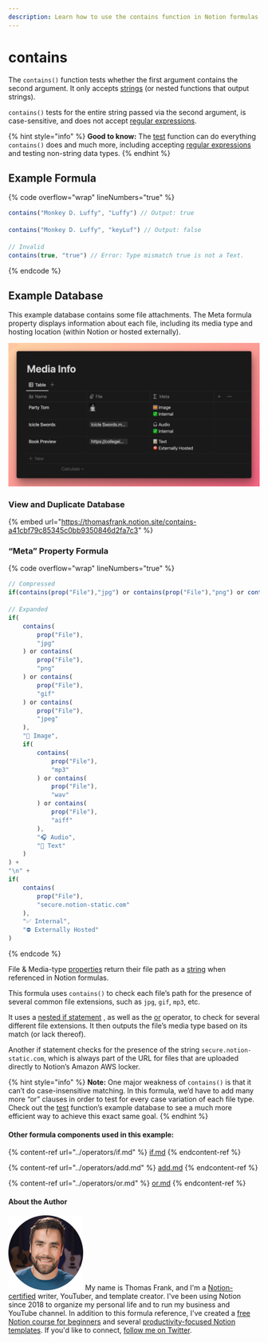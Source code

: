 ```yaml
---
description: Learn how to use the contains function in Notion formulas.
---
```


# contains

The `contains()` function tests whether the first argument contains the second argument. It only accepts [strings](../../formula-basics/data-types/string.md) (or nested functions that output strings).

`contains()` tests for the entire string passed via the second argument, is case-sensitive, and does not accept [regular expressions](../../reference/regular-expressions-in-notion-formulas.md).

{% hint style="info" %}
**Good to know:** The [test](test.md) function can do everything `contains()` does and much more, including accepting [regular expressions](../../reference/regular-expressions-in-notion-formulas.md) and testing non-string data types.
{% endhint %}

## Example Formula

{% code overflow="wrap" lineNumbers="true" %}
```jsx
contains("Monkey D. Luffy", "Luffy") // Output: true

contains("Monkey D. Luffy", "keyLuf") // Output: false

// Invalid
contains(true, "true") // Error: Type mismatch true is not a Text.
```
{% endcode %}

## Example Database

This example database contains some file attachments. The Meta formula property displays information about each file, including its media type and hosting location (within Notion or hosted externally).

![](<../../.gitbook/assets/Contains Function - Notion Formulas.png>)

### View and Duplicate Database

{% embed url="https://thomasfrank.notion.site/contains-a41cbf79c85345c0bb9350846d2fa7c3" %}

### “Meta” Property Formula

{% code overflow="wrap" lineNumbers="true" %}
```javascript
// Compressed
if(contains(prop("File"),"jpg") or contains(prop("File"),"png") or contains(prop("File"),"gif") or contains(prop("File"),"jpeg"),"🌅 Image",if(contains(prop("File"),"mp3") or contains(prop("File"),"wav") or contains(prop("File"),"aiff"),"🎧 Audio","📝 Text")) + "\n" + if(contains(prop("File"),"secure.notion-static.com"),"✅ Internal","⛔️ Externally Hosted")

// Expanded
if(
    contains(
        prop("File"),
        "jpg"
    ) or contains(
        prop("File"),
        "png"
    ) or contains(
        prop("File"),
        "gif"
    ) or contains(
        prop("File"),
        "jpeg"
    ),
    "🌅 Image",
    if(
        contains(
            prop("File"),
            "mp3"
        ) or contains(
            prop("File"),
            "wav"
        ) or contains(
            prop("File"),
            "aiff"
        ),
        "🎧 Audio",
        "📝 Text"
    )
) + 
"\n" + 
if(
    contains(
        prop("File"),
        "secure.notion-static.com"
    ),
    "✅ Internal",
    "⛔️ Externally Hosted"
)
```
{% endcode %}

File & Media-type [properties](../../formulas-and-databases/reference-properties-in-formulas.md) return their file path as a [string](../../formula-basics/data-types/string.md) when referenced in Notion formulas.

This formula uses `contains()` to check each file’s path for the presence of several common file extensions, such as `jpg`, `gif`, `mp3`, etc.

It uses a [nested if statement](../operators/if.md#nested-if-then-statements) , as well as the [or](../operators/or.md) operator, to check for several different file extensions. It then outputs the file’s media type based on its match (or lack thereof).

Another if statement checks for the presence of the string `secure.notion-static.com`, which is always part of the URL for files that are uploaded directly to Notion’s Amazon AWS locker.

{% hint style="info" %}
**Note:** One major weakness of `contains()` is that it can’t do case-insensitive matching. In this formula, we’d have to add many more “or” clauses in order to test for every case variation of each file type. Check out the [test](test.md) function’s example database to see a much more efficient way to achieve this exact same goal.
{% endhint %}

#### Other formula components used in this example:

{% content-ref url="../operators/if.md" %}
[if.md](../operators/if.md)
{% endcontent-ref %}

{% content-ref url="../operators/add.md" %}
[add.md](../operators/add.md)
{% endcontent-ref %}

{% content-ref url="../operators/or.md" %}
[or.md](../operators/or.md)
{% endcontent-ref %}

#### About the Author

<img src="../../.gitbook/assets/Notion Fundamentals with Thomas Frank - Avatar 2021 compressed (1).png" alt="" data-size="line"> My name is Thomas Frank, and I'm a [Notion-certified](https://www.credly.com/badges/95fae13a-17bf-4b4a-a3d2-d58c8a3e6a2a/public\_url) writer, YouTuber, and template creator. I've been using Notion since 2018 to organize my personal life and to run my business and YouTube channel. In addition to this formula reference, I've created a [free Notion course for beginners](https://thomasjfrank.com/fundamentals/) and several [productivity-focused Notion templates](https://thomasjfrank.com/templates/). If you'd like to connect, [follow me on Twitter](https://twitter.com/TomFrankly).
